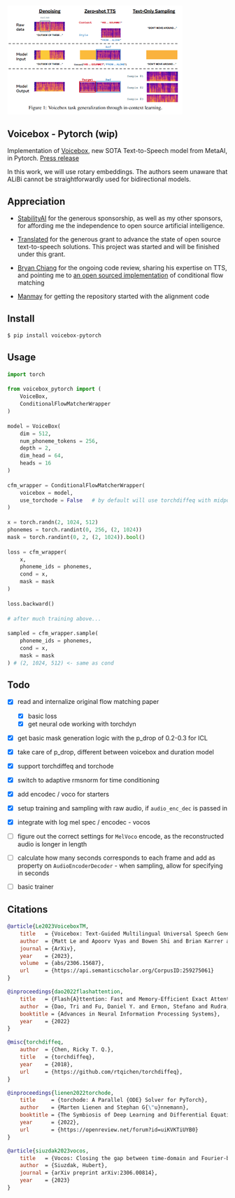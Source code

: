 <img src="./voicebox.png" width="400px"></img>

## Voicebox - Pytorch (wip)

Implementation of <a href="https://arxiv.org/abs/2306.15687">Voicebox</a>, new SOTA Text-to-Speech model from MetaAI, in Pytorch. <a href="https://about.fb.com/news/2023/06/introducing-voicebox-ai-for-speech-generation/">Press release</a>

In this work, we will use rotary embeddings. The authors seem unaware that ALiBi cannot be straightforwardly used for bidirectional models.

## Appreciation

- <a href="https://stability.ai/">StabilityAI</a> for the generous sponsorship, as well as my other sponsors, for affording me the independence to open source artificial intelligence.

- <a href="https://translated.com">Translated</a> for the generous grant to advance the state of open source text-to-speech solutions. This project was started and will be finished under this grant.

- <a href="https://github.com/b-chiang">Bryan Chiang</a> for the ongoing code review, sharing his expertise on TTS, and pointing me to <a href="https://github.com/atong01/conditional-flow-matching">an open sourced implementation</a> of conditional flow matching

- <a href="https://github.com/manmay-nakhashi">Manmay</a> for getting the repository started with the alignment code

## Install

```bash
$ pip install voicebox-pytorch
```

## Usage

```python
import torch

from voicebox_pytorch import (
    VoiceBox,
    ConditionalFlowMatcherWrapper
)

model = VoiceBox(
    dim = 512,
    num_phoneme_tokens = 256,
    depth = 2,
    dim_head = 64,
    heads = 16
)

cfm_wrapper = ConditionalFlowMatcherWrapper(
    voicebox = model,
    use_torchode = False   # by default will use torchdiffeq with midpoint as in paper, but can use the promising torchode package too
)

x = torch.randn(2, 1024, 512)
phonemes = torch.randint(0, 256, (2, 1024))
mask = torch.randint(0, 2, (2, 1024)).bool()

loss = cfm_wrapper(
    x,
    phoneme_ids = phonemes,
    cond = x,
    mask = mask
)

loss.backward()

# after much training above...

sampled = cfm_wrapper.sample(
    phoneme_ids = phonemes,
    cond = x,
    mask = mask
) # (2, 1024, 512) <- same as cond

```

## Todo

- [x] read and internalize original flow matching paper
    - [x] basic loss
    - [x] get neural ode working with torchdyn
- [x] get basic mask generation logic with the p_drop of 0.2-0.3 for ICL
- [x] take care of p_drop, different between voicebox and duration model
- [x] support torchdiffeq and torchode
- [x] switch to adaptive rmsnorm for time conditioning
- [x] add encodec / voco for starters
- [x] setup training and sampling with raw audio, if `audio_enc_dec` is passed in
- [x] integrate with log mel spec / encodec - vocos

- [ ] figure out the correct settings for `MelVoco` encode, as the reconstructed audio is longer in length
- [ ] calculate how many seconds corresponds to each frame and add as property on `AudioEncoderDecoder` - when sampling, allow for specifying in seconds
- [ ] basic trainer

## Citations

```bibtex
@article{Le2023VoiceboxTM,
    title   = {Voicebox: Text-Guided Multilingual Universal Speech Generation at Scale},
    author  = {Matt Le and Apoorv Vyas and Bowen Shi and Brian Karrer and Leda Sari and Rashel Moritz and Mary Williamson and Vimal Manohar and Yossi Adi and Jay Mahadeokar and Wei-Ning Hsu},
    journal = {ArXiv},
    year    = {2023},
    volume  = {abs/2306.15687},
    url     = {https://api.semanticscholar.org/CorpusID:259275061}
}
```

```bibtex
@inproceedings{dao2022flashattention,
    title   = {Flash{A}ttention: Fast and Memory-Efficient Exact Attention with {IO}-Awareness},
    author  = {Dao, Tri and Fu, Daniel Y. and Ermon, Stefano and Rudra, Atri and R{\'e}, Christopher},
    booktitle = {Advances in Neural Information Processing Systems},
    year    = {2022}
}
```

```bibtex
@misc{torchdiffeq,
    author  = {Chen, Ricky T. Q.},
    title   = {torchdiffeq},
    year    = {2018},
    url     = {https://github.com/rtqichen/torchdiffeq},
}
```

```bibtex
@inproceedings{lienen2022torchode,
    title     = {torchode: A Parallel {ODE} Solver for PyTorch},
    author    = {Marten Lienen and Stephan G{\"u}nnemann},
    booktitle = {The Symbiosis of Deep Learning and Differential Equations II, NeurIPS},
    year      = {2022},
    url       = {https://openreview.net/forum?id=uiKVKTiUYB0}
}
```

```bibtex
@article{siuzdak2023vocos,
    title   = {Vocos: Closing the gap between time-domain and Fourier-based neural vocoders for high-quality audio synthesis},
    author  = {Siuzdak, Hubert},
    journal = {arXiv preprint arXiv:2306.00814},
    year    = {2023}
}
```
